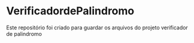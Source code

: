 # VerificadordePalindromo
 Este repositório foi criado para guardar os arquivos do projeto verificador de palindromo
